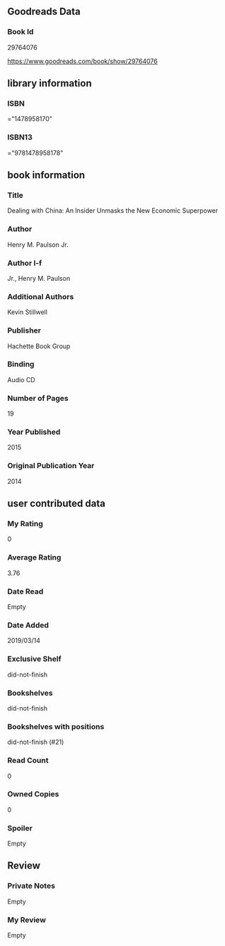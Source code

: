 <!-- This template shows how to bulk convert all columns of data into one markdown file -->
<!-- caveat: substitution key matches column headers from default export. You will get a KeyError if there's a mismatch -->

## Goodreads Data

### Book Id 

29764076

https://www.goodreads.com/book/show/29764076

## library information

### ISBN 
="1478958170"

### ISBN13 
="9781478958178"

## book information

### Title
Dealing with China: An Insider Unmasks the New Economic Superpower

### Author 
Henry M. Paulson Jr.

### Author l-f 
Jr., Henry M. Paulson

### Additional Authors
Kevin Stillwell

### Publisher 
Hachette Book Group

### Binding
Audio CD

### Number of Pages
19

### Year Published
2015

### Original Publication Year 
2014

## user contributed data

### My Rating
0

### Average Rating
3.76

### Date Read
Empty

### Date Added
2019/03/14

### Exclusive Shelf
did-not-finish

### Bookshelves
did-not-finish

### Bookshelves with positions
did-not-finish (#21)

### Read Count
0

### Owned Copies
0

### Spoiler 
Empty

## Review

### Private Notes
Empty

### My Review
Empty